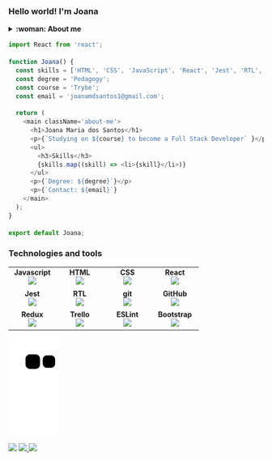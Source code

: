 ### Hello world! I'm Joana
<details>
  <summary><strong>:woman: About me</strong></summary><br />
  :woman_teacher: :arrow_right: :woman_technologist: I am changing my career. I am moving from education to technology. 
  <br />
  <br />

  📖 I started my studies to become a full stack developer on [Trybe](https://www.betrybe.com/) in july 2022. 
  <br />
  <br />
  🎵 I love music and I'm constantly hearing mainly pop songs.
  <br />
  <br />
  :mage_woman: On my free time I like to watch series, movies and read books, mostly of science fiction, adventure and fantasy. 
</details>

```js
import React from 'react';

function Joana() {
  const skills = ['HTML', 'CSS', 'JavaScript', 'React', 'Jest', 'RTL', 'Git', 'GitHub'];
  const degree = 'Pedagogy';
  const course = 'Trybe';
  const email = 'joanamdsantos1@gmail.com';

  return (
    <main className='about-me'>
      <h1>Joana Maria dos Santos</h1>
      <p>{`Studying on ${course} to become a Full Stack Developer` }</p>
      <ul>
        <h3>Skills</h3>
        {skills.map((skill) => <li>{skill}</li>)}
      </ul>
      <p>{`Degree: ${degree}`}</p>
      <p>{`Contact: ${email}`}
    </main>
  );
}

export default Joana;

```
<!-- <div align="center">
  <a href="https://github.com/joanamds">
  <img height="160em" src="https://github-readme-stats.vercel.app/api?username=joanamds&show_icons=true&theme=dracula&include_all_commits=true&count_private=true"/>
  <img height="160em" src="https://github-readme-stats.vercel.app/api/top-langs/?username=joanamds&layout=compact&langs_count=7&theme=dracula"/>
</div> -->
  
<h3 align="left">Technologies and tools</h3>
<table width="320px">
    <tbody>
        <tr valign="top">
            <td width="80px" align="center">
            <span><strong>Javascript</strong></span><br>
            <img height="32px" src="https://upload.vectorlogo.zone/logos/javascript/images/239ec8a4-163e-4792-83b6-3f6d96911757.svg">
            </td>
            <td width="80px" align="center">
            <span><strong>HTML</strong></span><br>
            <img height="32" src="https://cdn.jsdelivr.net/gh/devicons/devicon/icons/html5/html5-original.svg">
            </td>
            <td width="80px" align="center">
            <span><strong>CSS</strong></span><br>
            <img height="32px" src="https://cdn.jsdelivr.net/gh/devicons/devicon/icons/css3/css3-original.svg">
            </td>
            <td width="80px" align="center">
            <span><strong>React</strong></span><br>
            <img height="32px" src="https://cdn.jsdelivr.net/gh/devicons/devicon/icons/react/react-original.svg">
            </td>
        </tr>
        <tr valign="top">
            <td width="80px" align="center">
            <span><strong>Jest</strong></span><br>
            <img height="32px" src="https://www.vectorlogo.zone/logos/jestjsio/jestjsio-icon.svg">
            <td width="80px" align="center">
            <span><strong>RTL</strong></span><br>
            <img height="32" src="https://testing-library.com/img/octopus-128x128.png">
            </td>
            <td width="80px" align="center">
            <span><strong>git</strong></span><br>
            <img height="32px" src="https://cdn.jsdelivr.net/gh/devicons/devicon/icons/git/git-plain.svg">
            </td>
            <td width="80px" align="center">
            <span><strong>GitHub</strong></span><br>
            <img height="32px" src="https://www.vectorlogo.zone/logos/github/github-tile.svg">
            </td>
        </tr>
        <tr valign="top">
            <td width="80px" align="center">
            <span><strong>Redux</strong></span><br>
            <img height="32" src="https://cdn.worldvectorlogo.com/logos/redux.svg">
            </td>
            <td width="80px" align="center">
            <span><strong>Trello</strong></span><br>
            <img height="32px" src="https://www.vectorlogo.zone/logos/trello/trello-icon.svg">
            </td>
            <td width="80px" align="center">
            <span><strong>ESLint</strong></span><br>
            <img height="32px" src="https://www.vectorlogo.zone/logos/eslint/eslint-icon.svg">
            <td width="80px" align="center">
            <span><strong>Bootstrap</strong></span><br>
            <img height="32px" src="https://upload.vectorlogo.zone/logos/getbootstrap/images/987f8f6c-263a-47b1-a85d-853cfca215d9.svg">
            </td>
        </tr>
  </tbody>
  </table>
</div>

<!-- #### Atualmente estou aprendendo... <img src="https://user-images.githubusercontent.com/106452876/212149188-b5d0bb32-5aed-46dd-a2f7-9f35928b45c8.png" alt="docker button" width="80"/> -->
 
  ![Snake animation](https://github.com/joanamds/joanamds/blob/output/github-contribution-grid-snake.svg)
  
  <a href="https://www.linkedin.com/in/dev-joanamds/" target="_blank"><img src="https://img.shields.io/badge/-LinkedIn-%230077B5?style=for-the-badge&logo=linkedin&logoColor=white" target="_blank"></a> 
  <a href = "mailto:joanamdsantos1@gmail.com"><img src="https://img.shields.io/badge/-Gmail-%23E4405F?style=for-the-badge&logo=gmail&logoColor=white">     </a> 
  <a href="https://joanamds.github.io/" target="_blank"><img src="https://img.shields.io/badge/-Github%20Page-%23333?style=for-the-badge&logo=github&logoColor=white" target="_blank"></a>

